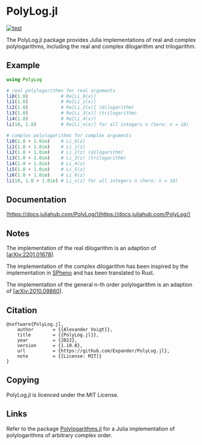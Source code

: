PolyLog.jl
==========

[![test](https://github.com/Expander/PolyLog.jl/actions/workflows/build.yml/badge.svg)](https://github.com/Expander/PolyLog.jl/actions/workflows/build.yml)

The PolyLog.jl package provides Julia implementations of real and
complex polylogarithms, including the real and complex dilogarithm and
trilogarithm.


Example
-------

```.jl
using PolyLog

# real polylogarithms for real arguments
li0(1.0)            # Re[Li_0(x)]
li1(1.0)            # Re[Li_1(x)]
li2(1.0)            # Re[Li_2(x)] (dilogarithm)
li3(1.0)            # Re[Li_3(x)] (trilogarithm)
li4(1.0)            # Re[Li_4(x)]
li(10, 1.0)         # Re[Li_n(x)] for all integers n (here: n = 10)

# complex polylogarithms for complex arguments
li0(1.0 + 1.0im)    # Li_0(z)
li1(1.0 + 1.0im)    # Li_1(z)
li2(1.0 + 1.0im)    # Li_2(z) (dilogarithm)
li3(1.0 + 1.0im)    # Li_3(z) (trilogarithm)
li4(1.0 + 1.0im)    # Li_4(z)
li5(1.0 + 1.0im)    # Li_5(z)
li6(1.0 + 1.0im)    # Li_6(z)
li(10, 1.0 + 1.0im) # Li_n(z) for all integers n (here: n = 10)
```


Documentation
-------------

[https://docs.juliahub.com/PolyLog/](https://docs.juliahub.com/PolyLog/)


Notes
-----

The implementation of the real dilogarithm is an adaption of
[[arXiv:2201.01678](https://arxiv.org/abs/2201.01678)].

The implementation of the complex dilogarithm has been inspired by the
implementation in [SPheno](https://spheno.hepforge.org) and has been
translated to Rust.

The implementation of the general n-th order polylogarithm is an
adaption of [[arXiv:2010.09860](https://arxiv.org/abs/2010.09860)].


Citation
--------

~~~.bibtex
@software{PolyLog.jl,
    author       = {{Alexander Voigt}},
    title        = {{PolyLog.jl}},
    year         = {2022},
    version      = {1.10.0},
    url          = {https://github.com/Expander/PolyLog.jl},
    note         = {[License: MIT]}
}
~~~


Copying
-------

PolyLog.jl is licenced under the MIT License.


Links
-----

Refer to the package
[Polylogarithms.jl](https://github.com/mroughan/Polylogarithms.jl) for
a Julia implementation of polylogarithms of arbitrary complex order.
